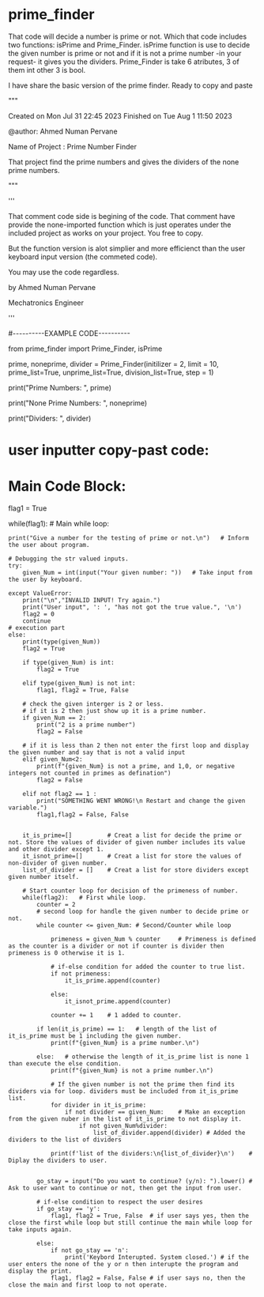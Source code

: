 # prime_finder
That code will decide a number is prime or not. Which that code includes two functions: isPrime and Prime_Finder. isPrime function is use to decide the given number is prime or not and if it is not a prime number -in your request- it gives you the dividers. Prime_Finder is take 6 atributes, 3 of them int other 3 is bool. 

I have share the basic version of the prime finder. Ready to copy and paste


"""

Created on Mon Jul 31 22:45 2023
Finished on Tue Aug 1 11:50 2023

@author: Ahmed Numan Pervane

Name of Project : Prime Number Finder

That project find the prime numbers and gives the dividers of the none prime numbers.

"""


'''

That comment code side is begining of the code.
That comment have provide the none-imported function
which is just operates under the included project as 
works on your project. You free to copy.

But the function version is alot simplier and more efficienct
than the user keyboard input version (the commeted code).

You may use the code regardless.


by Ahmed Numan Pervane

Mechatronics Engineer

'''


#----------EXAMPLE CODE----------

from prime_finder import Prime_Finder, isPrime

prime, noneprime, divider = Prime_Finder(initilizer = 2, limit = 10, prime_list=True, unprime_list=True, division_list=True, step = 1)

print("Prime Numbers: ", prime)

print("None Prime Numbers: ", noneprime)

print("Dividers: ", divider)





# user inputter copy-past code:

# Main Code Block:

flag1 = True

while(flag1): # Main while loop:
    
    print("Give a number for the testing of prime or not.\n")   # Inform the user about program.

    # Debugging the str valued inputs.
    try: 
        given_Num = int(input("Your given number: "))   # Take input from the user by keyboard.
   
    except ValueError:
        print("\n","INVALID INPUT! Try again.")
        print("User input", ': ', "has not got the true value.", '\n')
        flag2 = 0
        continue
    # execution part
    else:
        print(type(given_Num))
        flag2 = True

        if type(given_Num) is int:
            flag2 = True
        
        elif type(given_Num) is not int:
            flag1, flag2 = True, False

        # check the given interger is 2 or less. 
        # if it is 2 then just show up it is a prime number.
        if given_Num == 2:
            print("2 is a prime number")
            flag2 = False
        
        # if it is less than 2 then not enter the first loop and display the given number and say that is not a valid input
        elif given_Num<2:
            print(f"{given_Num} is not a prime, and 1,0, or negative integers not counted in primes as defination")
            flag2 = False
         
        elif not flag2 == 1 :
            print("SOMETHING WENT WRONG!\n Restart and change the given variable.")
            flag1,flag2 = False, False
        
        
        it_is_prime=[]          # Creat a list for decide the prime or not. Store the values of divider of given number includes its value and other divider except 1. 
        it_isnot_prime=[]       # Creat a list for store the values of non-divider of given number.
        list_of_divider = []    # Creat a list for store dividers except given number itself.
        
        # Start counter loop for decision of the primeness of number.
        while(flag2):   # First while loop.
            counter = 2
            # second loop for handle the given number to decide prime or not.
            while counter <= given_Num: # Second/Counter while loop
             
                primeness = given_Num % counter     # Primeness is defined as the counter is a divider or not if counter is divider then primeness is 0 otherwise it is 1.
                
                # if-else condition for added the counter to true list.
                if not primeness:
                    it_is_prime.append(counter)
                    
                else:
                    it_isnot_prime.append(counter)
             
                counter += 1    # 1 added to counter.
              
            if len(it_is_prime) == 1:   # length of the list of it_is_prime must be 1 including the given number.
                print(f"{given_Num} is a prime number.\n")
            
            else:   # otherwise the length of it_is_prime list is none 1 than execute the else condition.
                print(f"{given_Num} is not a prime number.\n")
                
                # If the given number is not the prime then find its dividers via for loop. dividers must be included from it_is_prime list.
                for divider in it_is_prime:
                    if not divider == given_Num:    # Make an exception from the given nuber in the list of it_is_prime to not display it.
                        if not given_Num%divider:
                            list_of_divider.append(divider) # Added the dividers to the list of dividers
                            
                print(f'list of the dividers:\n{list_of_divider}\n')    # Diplay the dividers to user.
                  
                
            go_stay = input("Do you want to continue? (y/n): ").lower() # Ask to user want to continue or not, then get the input from user.
            
            # if-else condition to respect the user desires
            if go_stay == 'y':
                flag1, flag2 = True, False  # if user says yes, then the close the first while loop but still continue the main while loop for take inputs again.
                
            else:
                if not go_stay == 'n':
                    print('Keybord Interupted. System closed.') # if the user enters the none of the y or n then interupte the program and display the print.
                flag1, flag2 = False, False # if user says no, then the close the main and first loop to not operate.
    

